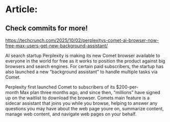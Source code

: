 # Article:

## Check commits for more!
https://techcrunch.com/2025/10/02/perplexitys-comet-ai-browser-now-free-max-users-get-new-background-assistant/

AI search startup Perplexity is making its new Comet browser available to everyone in the world for free as it works to position the product against big browsers and search engines. For certain paid subscribers, the startup has also launched a new &#8220;background assistant&#8221; to handle multiple tasks via Comet.

Perplexity first launched Comet to subscribers of its $200-per-month Max plan three months ago, and since then, “millions” have signed up on the waitlist to download the browser. Comets main feature is a sidecar assistant that joins you while you browse, helping to answer any questions you may have about the web page youre on, summarize content, manage web content, and navigate web pages on your behalf.